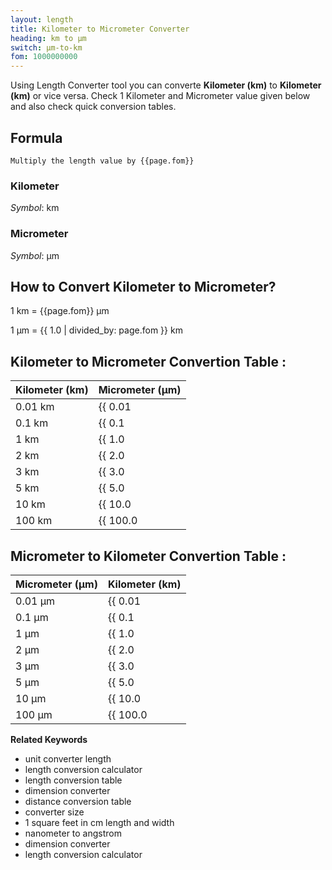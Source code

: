 ```yaml
---
layout: length
title: Kilometer to Micrometer Converter
heading: km to μm
switch: μm-to-km
fom: 1000000000
---
```


Using Length Converter tool you can converte **Kilometer (km)** to **Kilometer (km)** or vice versa. Check 1 Kilometer and Micrometer value given below and also check quick conversion tables.

## Formula
`Multiply the length value by {{page.fom}}`

### Kilometer
*Symbol*: km

### Micrometer
*Symbol*: μm

## How to Convert Kilometer to Micrometer?
1 km = {{page.fom}} μm

1 μm = {{ 1.0 | divided_by: page.fom }} km

## Kilometer to Micrometer Convertion Table :

| Kilometer (km) | Micrometer (μm) |
| ---- | ---- |
| 0.01 km | {{ 0.01 | times: page.fom | round: 12 }} μm |
| 0.1 km | {{ 0.1 | times: page.fom | round: 12 }} μm |
| 1 km | {{ 1.0 | times: page.fom | round: 12 }} μm |
| 2 km | {{ 2.0 | times: page.fom | round: 12 }} μm |
| 3 km | {{ 3.0 | times: page.fom | round: 12 }} μm |
| 5 km | {{ 5.0 | times: page.fom | round: 12 }} μm |
| 10 km | {{ 10.0 | times: page.fom | round: 12 }} μm |
| 100 km | {{ 100.0 | times: page.fom | round: 12 }} μm |

## Micrometer to Kilometer Convertion Table :

| Micrometer (μm) | Kilometer (km) |
| ---- | ---- |
| 0.01 μm | {{ 0.01 | divided_by: page.fom | round: 12 }} km |
| 0.1 μm | {{ 0.1 | divided_by: page.fom | round: 12 }} km |
| 1 μm | {{ 1.0 | divided_by: page.fom | round: 12 }} km |
| 2 μm | {{ 2.0 | divided_by: page.fom | round: 12 }} km |
| 3 μm | {{ 3.0 | divided_by: page.fom | round: 12 }} km |
| 5 μm | {{ 5.0 | divided_by: page.fom | round: 12 }} km |
| 10 μm | {{ 10.0 | divided_by: page.fom | round: 12 }} km |
| 100 μm | {{ 100.0 | divided_by: page.fom | round: 12 }} km |

<script>
selectInput[8].selected = true
selectOutput[1].selected = true
</script>

  **Related Keywords**

  <ul class='relatedKeyword'>
    <li>unit converter length</li>
    <li>length conversion calculator</li>
    <li>length conversion table</li>
    <li>dimension converter</li>
    <li>distance conversion table</li>
    <li>converter size</li>
    <li>1 square feet in cm length and width</li>
    <li>nanometer to angstrom</li>
    <li>dimension converter</li>
    <li>length conversion calculator</li>
  </ul>
  